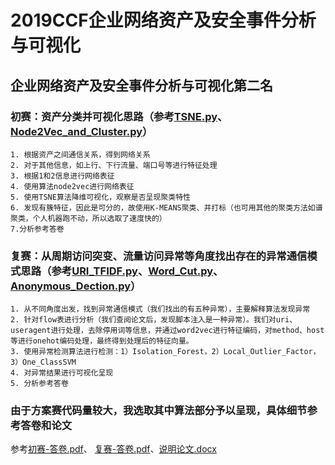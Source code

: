 # 2019CCF企业网络资产及安全事件分析与可视化

## 企业网络资产及安全事件分析与可视化第二名

### 初赛：资产分类并可视化思路（参考[TSNE.py](./TSNE.py)、[Node2Vec_and_Cluster.py](./Node2Vec_and_Cluster.py)）
    1. 根据资产之间通信关系，得到网络关系
    2. 对于其他信息，如上行、下行流量、端口号等进行特征处理
    3. 根据1和2信息进行网络表征
    4. 使用算法node2vec进行网络表征
    5. 使用TSNE算法降维可视化，观察是否呈现聚类特性
    6. 发现有簇特征，因此是可分的，故使用K-MEANS聚类、并打标（也可用其他的聚类方法如谱聚类，个人机器跑不动，所以选取了速度快的）
    7.分析参考答卷

### 复赛：从周期访问突变、流量访问异常等角度找出存在的异常通信模式思路（参考[URI_TFIDF.py](./URI_TFIDF.py)、[Word_Cut.py](./Word_Cut.py)、[Anonymous_Dection.py](./Anonymous_Dection.py)）  
    1. 从不同角度出发，找到异常通信模式（我们找出的有五种异常），主要解释算法发现异常
    2. 针对flow表进行分析（我们查阅论文后，发现脚本注入是一种异常）。我们对uri、useragent进行处理，去除停用词等信息，并通过word2vec进行特征编码，对method、host等进行onehot编码处理，最终得到处理后的特征向量。
    3. 使用异常检测算法进行检测：1）Isolation_Forest，2）Local_Outlier_Factor，3）One_ClassSVM
    4. 对异常结果进行可视化呈现
    5. 分析参考答卷

### 由于方案赛代码量较大，我选取其中算法部分予以呈现，具体细节参考答卷和论文
参考[初赛-答卷.pdf](./初赛-答卷.pdf)、 [复赛-答卷.pdf](./复赛-答卷.pdf)、[说明论文.docx](./说明论文.docx)
